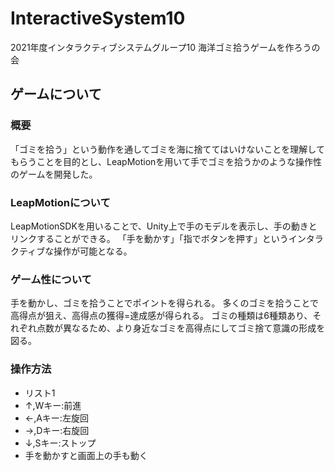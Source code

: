 # InteractiveSystem10
2021年度インタラクティブシステムグループ10 海洋ゴミ拾うゲームを作ろうの会
## ゲームについて
### 概要
「ゴミを拾う」という動作を通してゴミを海に捨ててはいけないことを理解してもらうことを目的とし、LeapMotionを用いて手でゴミを拾うかのような操作性のゲームを開発した。
### LeapMotionについて
LeapMotionSDKを用いることで、Unity上で手のモデルを表示し、手の動きとリンクすることができる。
「手を動かす」「指でボタンを押す」というインタラクティブな操作が可能となる。
### ゲーム性について
手を動かし、ゴミを拾うことでポイントを得られる。
多くのゴミを拾うことで高得点が狙え、高得点の獲得=達成感が得られる。
ゴミの種類は6種類あり、それぞれ点数が異なるため、より身近なゴミを高得点にしてゴミ捨て意識の形成を図る。
### 操作方法
* リスト1
* ↑,Wキー:前進
* ←,Aキー:左旋回
* →,Dキー:右旋回
* ↓,Sキー:ストップ
* 手を動かすと画面上の手も動く
